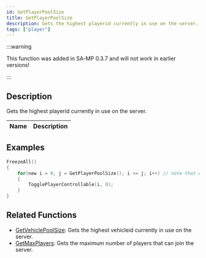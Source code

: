 ```yaml
---
id: GetPlayerPoolSize
title: GetPlayerPoolSize
description: Gets the highest playerid currently in use on the server.
tags: ["player"]
---
```


:::warning

This function was added in SA-MP 0.3.7 and will not work in earlier versions!

:::

## Description

Gets the highest playerid currently in use on the server.

| Name | Description |
| ---- | ----------- |


## Examples

```c
FreezeAll()
{
    for(new i = 0, j = GetPlayerPoolSize(); i <= j; i++) // note that we assign the return value to a new variable (j) to avoid calling the function with each iteration
    {
        TogglePlayerControllable(i, 0);
    }
}
```

## Related Functions

- [GetVehiclePoolSize](../functions/GetVehiclePoolSize.md): Gets the highest vehicleid currently in use on the server.
- [GetMaxPlayers](../functions/GetMaxPlayers.md): Gets the maximum number of players that can join the server.
